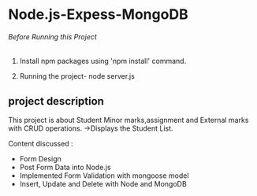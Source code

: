 # Node.js-Expess-MongoDB

###### Before Running this Project
 1. Install npm packages using 'npm install' command.
 
 
 2. Running the project-
  node server.js
  
  
  ## project description
  This project is about Student Minor marks,assignment and External marks with CRUD operations.
  ->Displays the Student List.
  
  
  
  
Content discussed : 
 - Form Design 
 - Post Form Data into Node.js
 - Implemented Form Validation with mongoose model
 - Insert, Update and Delete with Node and MongoDB
 
 

 

